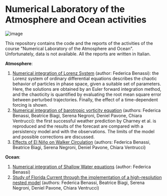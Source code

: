 ﻿# Numerical Laboratory of the Atmosphere and Ocean activities

![image](https://user-images.githubusercontent.com/72738968/219865451-a935e98d-159b-42b3-b6c6-e806d68c42d3.png)

This repository contains the code and the reports of the activities of the course "Numerical Laboratory of the Atmosphere and Ocean". Unfortunately, data is not available. All the reports are written in Italian.

**Atmosphere**:
1. [Numerical integration of Lorenz System](https://github.com/fedebenassi/Numerical-Laboratory-of-the-Atmosphere-and-Ocean/blob/main/Lorenz_System.pdf) (author: Federica Benassi): the Lorenz system of ordinary differential equations describes the chaotic behavior of particles in phase space, given a suitable set of parameters. Here, the solutions are obtained by an Euler forward integration method, and the chaoticity is quantified by evaluating the root mean square error between perturbed trajectories. Finally, the effect of a time-dependent forcing is shown.
2. [Numerical integration of barotropic vorticity equation](https://github.com/fedebenassi/Numerical-Laboratory-of-the-Atmosphere-and-Ocean/blob/main/Charney_Forecast.pdf) (authors: Federica Benassi, Beatrice Biagi, Serena Negroni, Deniel Pavone, Chiara Ventrucci): the first successful weather prediction by Charney et al. is reproduced and the results of the forecast are compared with a persistency model and with the observations. The limits of the model and possible corrections are discussed. 
3. [Effects of El Niño on Walker Circulation](https://github.com/fedebenassi/Numerical-Laboratory-of-the-Atmosphere-and-Ocean/blob/main/SPEEDY_Simulation.pdf) (authors: Federica Benassi, Beatrice Biagi, Serena Negroni, Deniel Pavone, Chiara Ventrucci)

**Ocean**:
1. [Numerical integration of Shallow Water equations](https://github.com/fedebenassi/Numerical-Laboratory-of-the-Atmosphere-and-Ocean/blob/main/Shallow_Water.pdf) (author: Federica Benassi)
2. [Study of Florida Current through the implementation of a high-resolution nested model](https://github.com/fedebenassi/Numerical-Laboratory-of-the-Atmosphere-and-Ocean/blob/main/NEMO_Simulation.pdf) (authors: Federica Benassi, Beatrice Biagi, Serena Negroni, Deniel Pavone, Chiara Ventrucci)

